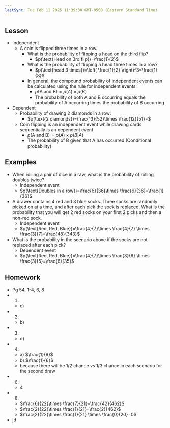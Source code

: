 ```yaml
---
lastSync: Tue Feb 11 2025 11:39:30 GMT-0500 (Eastern Standard Time)
---
```

## Lesson
- Independent
	- A coin is flipped three times in a row. 
		- What is the probability of flipping a head on the third flip?
			- $p(\text{Head on 3rd flip})=\frac{1}{2}$
		- What is the probability of flipping a head three times in a row?
			- $p(\text{head 3 times})=\left( \frac{1}{2} \right)^3=\frac{1}{8}$
		- In general, the compound probability of independent events can be calculated using the rule for independent events: 
			- $p(\text{A and B})=p(A)\times p(B)$
			- The probability of both A and B occurring equals the probability of A occurring times the probability of B occurring
- Dependent
	- Probability of drawing 2 diamonds in a row:
		- $p(\text{2 diamonds})=\frac{13}{52}\times \frac{12}{51}=$
	- Coin flipping is an independent event while drawing cards sequentially is an dependent event
		- $p(\text{A and B})=p(A)\times p(B|A)$
		- The probability of B given that A has occurred (Conditional probability)
## Examples
- When rolling a pair of dice in a raw, what is the probability of rolling doubles twice?
	- Independent event
	- $p(\text{Doubles in a row})=\frac{6}{36}\times \frac{6}{36}=\frac{1}{36}$
- A drawer contains 4 red and 3 blue socks. Three socks are randomly picked on at a time, and after each pick the sock is replaced. What is the probability that you will get 2 red socks on your first 2 picks and then a non-red sock.
	- Independent event
	- $p(\text{Red, Red, Blue})=\frac{4}{7}\times \frac{4}{7} \times \frac{3}{7}=\frac{48}{343}$
- What is the probability in the scenario above if the socks are not replaced after each pick?
	- Dependent event
	- $p(\text{Red, Red, Blue})=\frac{4}{7}\times \frac{3}{6} \times \frac{3}{5}=\frac{6}{35}$
## Homework
- Pg 54, 1-4, 6, 8
- 1. 
	- c)
- 2. 
	- b)
- 3. 
	- d)
- 4. 
	- a) $\frac{1}{9}$
	- b) $\frac{1}{6}$
	- because there will be 1/2 chance vs 1/3 chance in each scenario for the second draw
- 6.
	- 4
- 8. 
	- $\frac{6}{22}\times \frac{7}{21}=\frac{42}{462}$
	- $\frac{2}{22}\times \frac{1}{21}=\frac{2}{462}$
	- $\frac{2}{22}\times \frac{1}{21} \times \frac{0}{20}=0$
- jd
